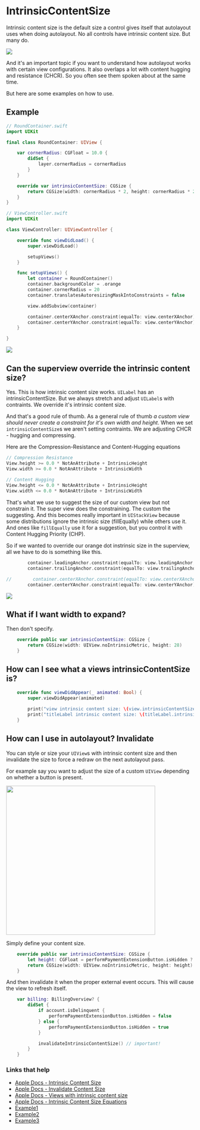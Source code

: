 # IntrinsicContentSize

Intrinsic content size is the default size a control gives itself that autolayout uses when doing autolayout. No all controls have intrinsic content size. But many do.

<img src="https://github.com/jrasmusson/ios-starter-kit/blob/master/autolayout/images/intrinsicContentSize/ios-controls.png" />

And it's an important topic if you want to understand how autolayout works with certain view configurations. It also overlaps a lot with content hugging and resistance (CHCR). So you often see them spoken about at the same time.

But here are some examples on how to use.

## Example

```swift
// RoundContainer.swift
import UIKit

final class RoundContainer: UIView {

    var cornerRadius: CGFloat = 10.0 {
        didSet {
            layer.cornerRadius = cornerRadius
        }
    }

    override var intrinsicContentSize: CGSize {
        return CGSize(width: cornerRadius * 2, height: cornerRadius * 2)
    }
}
```

```swift
// ViewController.swift
import UIKit

class ViewController: UIViewController {

    override func viewDidLoad() {
        super.viewDidLoad()

        setupViews()
    }

    func setupViews() {
        let container = RoundContainer()
        container.backgroundColor = .orange
        container.cornerRadius = 20
        container.translatesAutoresizingMaskIntoConstraints = false

        view.addSubview(container)

        container.centerXAnchor.constraint(equalTo: view.centerXAnchor).isActive = true
        container.centerYAnchor.constraint(equalTo: view.centerYAnchor).isActive = true
    }

}
```

<img src="https://github.com/jrasmusson/ios-starter-kit/blob/master/autolayout/images/intrinsic.png"  />

## Can the superview override the intrinsic content size?

Yes. This is how intrinsic content size works. `UILabel` has an intrinsicContentSize. But we always stretch and adjust `UILabel`s with contraints. We override it's intrinsic content size. 

And that's a good rule of thumb. As a general rule of thumb *a custom view should never create a constraint for it's own width and height*. When we set `intrinsicContentSize`s we aren't setting contraints. We are adjusting CHCR - hugging and compressing.

Here are the Compression-Resistance and Content-Hugging equations

```swift
// Compression Resistance
View.height >= 0.0 * NotAnAttribute + IntrinsicHeight
View.width >= 0.0 * NotAnAttribute + IntrinsicWidth
 
// Content Hugging
View.height <= 0.0 * NotAnAttribute + IntrinsicHeight
View.width <= 0.0 * NotAnAttribute + IntrinsicWidth
```

That's what we use to suggest the size of our custom view but not constrain it. The super view does the constraining. The custom the suggesting. And this becomes really important in `UIStackView` because some distributions ignore the intrinsic size (fillEqually) while others use it. And ones like `fillEqually` use it for a suggestion, but you control it with Content Hugging Priority (CHP).

So if we wanted to override our orange dot instrinsic size in the superview, all we have to do is something like this.

```swift
        container.leadingAnchor.constraint(equalTo: view.leadingAnchor, constant: 8).isActive = true
        container.trailingAnchor.constraint(equalTo: view.trailingAnchor, constant: -8).isActive = true

//        container.centerXAnchor.constraint(equalTo: view.centerXAnchor).isActive = true
        container.centerYAnchor.constraint(equalTo: view.centerYAnchor).isActive = true
```

<img src="https://github.com/jrasmusson/ios-starter-kit/blob/master/autolayout/images/intrinsic-overriden.png" />


## What if I want width to expand?

Then don't specify.

```swift
    override public var intrinsicContentSize: CGSize {
        return CGSize(width: UIView.noIntrinsicMetric, height: 28)
    }
```

## How can I see what a views intrinsicContentSize is?

```swift
    override func viewDidAppear(_ animated: Bool) {
        super.viewDidAppear(animated)
        
        print("view intrinsic content size: \(view.intrinsicContentSize)")
        print("titleLabel intrinsic content size: \(titleLabel.intrinsicContentSize)")
    }
 ```

## How can I use in autolayout? Invalidate

You can style or size your `UIView`s with intrinsic content size and then invalidate the size to force a redraw on the next autolayout pass.

For example say you want to adjust the size of a custom `UIView` depending on whether a button is present.

<img src="https://github.com/jrasmusson/ios-starter-kit/blob/master/autolayout/images/intrinsicContentSize/invalidate.png" width="400"  />

Simply define your content size.

```swift
    override public var intrinsicContentSize: CGSize {
        let height: CGFloat = performPaymentExtensionButton.isHidden ? 110 : 130
        return CGSize(width: UIView.noIntrinsicMetric, height: height)
    }
```

And then invalidate it when the proper external event occurs. This will cause the view to refresh itself.

```swift
    var billing: BillingOverview? {
        didSet {
            if account.isDelinquent {
                performPaymentExtensionButton.isHidden = false
            } else {
                performPaymentExtensionButton.isHidden = true
            }

            invalidateIntrinsicContentSize() // important!
        }
    }
```


### Links that help

* [Apple Docs - Intrinsic Content Size](https://developer.apple.com/documentation/uikit/uiview/1622600-intrinsiccontentsize)
* [Apple Docs - Invalidate Content Size](https://developer.apple.com/documentation/uikit/uiview/1622457-invalidateintrinsiccontentsize)
* [Apple Docs - Views with intrinsic content size](https://developer.apple.com/library/archive/documentation/UserExperience/Conceptual/AutolayoutPG/ViewswithIntrinsicContentSize.html)
* [Apple Docs - Intrinsic Content Size Equations](https://developer.apple.com/library/archive/documentation/UserExperience/Conceptual/AutolayoutPG/AnatomyofaConstraint.html#//apple_ref/doc/uid/TP40010853-CH9-SW21)
* [Example1](https://medium.com/@vialyx/import-uikit-what-is-intrinsic-content-size-20ae302f21f3)
* [Example2](https://blog.usejournal.com/custom-uiview-in-swift-done-right-ddfe2c3080a)
* [Example3](https://samwize.com/2017/11/01/guide-to-creating-custom-uiview/)
